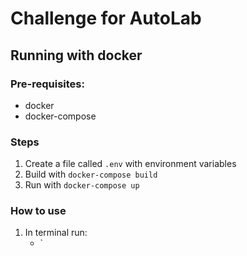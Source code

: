 # Challenge for AutoLab

## Running with docker

### Pre-requisites:
- docker
- docker-compose

### Steps
1. Create a file called `.env` with environment variables
2. Build with `docker-compose build`
2. Run with `docker-compose up`

### How to use
1. In terminal run: 
   - `
